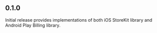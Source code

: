 ## 0.1.0

Initial release provides implementations of both iOS StoreKit library and Android Play Billing
library.
